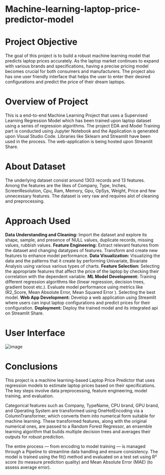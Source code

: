 # Machine-learning-laptop-price-predictor-model
# Project Objective
The goal of this project is to build a robust machine learning model that predicts laptop prices accurately. As the laptop market continues to expand with various brands and specifications, having a precise pricing model becomes crucial for both consumers and manufacturers. The project also has one user friendly interface that helps the user to enter their desired configurations and predict the price of their dream laptops.
# Overview of Project
This is a end-to-end Machine Learning Project that uses a Supervised Learning Regression Model which has been trained upon laptop dataset using a series of regression algorithms. The project EDA and Model Training part is conducted using Jupyter Notebook and the Application is generated upon Visual Studio Code. Libraries like Sklearn and Streamlit have been used in the process. The web-application is being hosted upon Streamlit Share.
# About Dataset
The underlying dataset consist around 1303 records and 13 features. Among the features are the likes of Company, Type, Inches, ScreenResolution, Cpu, Ram, Memory, Gpu, OpSys, Weight, Price and few unnecessary features. The dataset is very raw and requires alot of cleaning and preprocessing.
# Approach Used
**Data Understanding and Cleaning:**
Import the dataset and explore its shape, sample, and presence of NULL values, duplicate records, missing values, rubbish values.
**Feature Engineering:**
Extract relevant features from the dataset and changing datatypes of features.
Transform and create new features to enhance model performance.
**Data Visualization:**
Visualizing the data and the patterns that it create by performing Univariate, Bivariate Analysis using various various types of charts.
**Feature Selection:**
Selecting the appropriate features that affect the price of the laptop by checking their correlation with the dependent variable.
**ML Model Development:**
Training different regression algorithms like (linear regression, decision trees, gradient boost etc.).
Evaluate model performance using metrics like (R2_Score, Mean Absolute Error, Mean Squared Error ).
Selecting the best model.
**Web App Development:**
Develop a web application using Streamlit where users can input laptop configurations and predict prices for their configuration.
**Deployment:**
Deploy the trained model and its integrated api on Streamlit Share.
# User Interface
![image](https://github.com/user-attachments/assets/3888c52a-080c-4167-ba7c-4d8794d8ca56)
# Conclusions
This project is a machine learning-based Laptop Price Predictor that uses regression models to estimate laptop prices based on their specifications. The key steps involve data preprocessing, feature engineering, model training, and evaluation.

Categorical features such as Company, TypeName, CPU brand, GPU brand, and Operating System are transformed using OneHotEncoding via a ColumnTransformer, which converts them into numerical form suitable for machine learning. These transformed features, along with the original numerical ones, are passed to a Random Forest Regressor, an ensemble learning algorithm that builds multiple decision trees and averages their outputs for robust prediction.

The entire process — from encoding to model training — is managed through a Pipeline to streamline data handling and ensure consistency. The model is trained using the fit() method and evaluated on a test set using R² score (to measure prediction quality) and Mean Absolute Error (MAE) (to assess average error).

